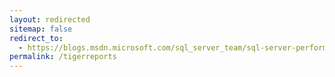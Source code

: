 ```yaml
---
layout: redirected
sitemap: false
redirect_to:
  - https://blogs.msdn.microsoft.com/sql_server_team/sql-server-performance-dashboard-reports-unleashed-for-enterprise-monitoring/
permalink: /tigerreports
---
```

